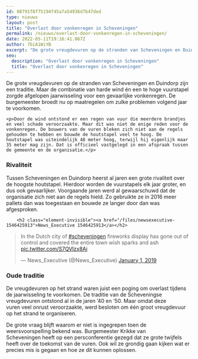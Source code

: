 ```yaml
---
id: 08791f8f75194f45a7a54936d7b47ded
type: nieuws
layout: post
title: "Overlast door vonkenregen in Scheveningen"
permalink: /nieuws/overlast-door-vonkenregen-in-scheveningen/
date: 2022-05-11T19:16:41.067Z
author: 7biA1WiYB
excerpt: "De grote vreugdevuren op de stranden van Scheveningen en Duindorp zijn een traditie. Maar de combinatie van harde wind én een te hoge vuurstapel zorgde afgelopen jaarwisseling voor een gevaarlijke vonkenregen. De burgemeester broedt nu op maatregelen om zulke problemen volgend jaar te voorkomen.  "
seo:
  description: "Overlast door vonkenregen in Scheveningen"
  title: "Overlast door vonkenregen in Scheveningen"
---
```

De grote vreugdevuren op de stranden van Scheveningen en Duindorp zijn een traditie. Maar de combinatie van harde wind én een te hoge vuurstapel zorgde afgelopen jaarwisseling voor een gevaarlijke vonkenregen. De burgemeester broedt nu op maatregelen om zulke problemen volgend jaar te voorkomen.  

    <p>Door de wind ontstond er een regen van vuur die meerdere brandjes en veel schade veroorzaakte. Maar dit was niet de enige reden voor de vonkenregen. De bouwers van de vuren bleken zich niet aan de regels gehouden te hebben en bouwde de houtstapel veel te hoog. De houtstapel was uiteindelijk 48 meter hoog, terwijl hij eigenlijk maar 35 meter mag zijn. Dat is officieel vastgelegd in een afspraak tussen de gemeente en de organisatie.</p>
<h3>Rivaliteit</h3>
<p>Tussen Scheveningen en Duindorp heerst al jaren een grote rivaliteit over de hoogste houtstapel. Hierdoor worden de vuurstapels elk jaar groter, en dus ook gevaarlijker. Voorgaande jaren werd al gewaarschuwd dat de organisatie zich niet aan de regels hield. Zo gebruikte ze in 2016 meer pallets dan was toegestaan en bouwde ze langer door dan was afgesproken. </p>
<p><div class="media media-element-container media-default"><div id="file-535778" class="file file-document file-text-oembed">

        <h2 class="element-invisible"><a href="/files/newsexecutive-1546425913">News_Executive 1546425913</a></h2>
    
  
  <div class="content">
    
<blockquote class="twitter-tweet" data-width="550"><p lang="en" dir="ltr">In the Dutch city of <a href="https://twitter.com/hashtag/scheveningen?src=hash&amp;ref_src=twsrc%5Etfw">#scheveningen</a> fireworks display has gone out of control and covered the entire town wish sparks and ash <a href="https://t.co/S7QVIzx8Ai">pic.twitter.com/S7QVIzx8Ai</a></p>&mdash; News_Executive (@News_Executive) <a href="https://twitter.com/News_Executive/status/1079902557009526784?ref_src=twsrc%5Etfw">January 1, 2019</a></blockquote>
<script async="" src="https://platform.twitter.com/widgets.js" charset="utf-8"></script>
  </div>

  
</div>
</div>
<h3>Oude traditie</h3>
<p>De vreugdevuren op het strand waren juist een poging om overlast tijdens de jaarwisseling te voorkomen. De traditie van de Scheveningse vreugdevuren ontstond al in de jaren ’40 en ’50. Maar omdat deze vuren veel onrust veroorzaakte, werd besloten om één groot vreugdevuur op het strand te organiseren. </p>
<p>De grote vraag blijft waarom er niet is ingegrepen toen de weersvoorspelling bekend was. Burgemeester Krikke van Scheveningen heeft op een persconferentie gezegd dat ze grote twijfels heeft over de toekomst van de vuren. Ook wil ze grondig gaan kijken wat er precies mis is gegaan en hoe ze dit kunnen oplossen.</p>  
